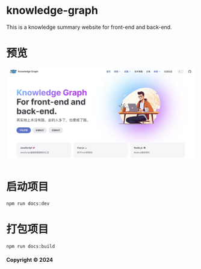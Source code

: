 # knowledge-graph
This is a knowledge summary website for front-end and back-end.

# 预览
![image](./assets/img/preview.jpg)

# 启动项目
```
npm run docs:dev
```

# 打包项目
```
npm run docs:build
```

#### Copyright © 2024